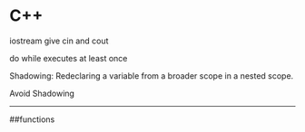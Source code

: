 # C++

iostream give cin and cout

do while executes at least once

Shadowing: Redeclaring a variable from a broader scope in a nested scope.

Avoid Shadowing

---

##functions


